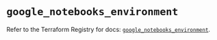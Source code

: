 # `google_notebooks_environment`

Refer to the Terraform Registry for docs: [`google_notebooks_environment`](https://registry.terraform.io/providers/hashicorp/google-beta/5.22.0/docs/resources/google_notebooks_environment).
